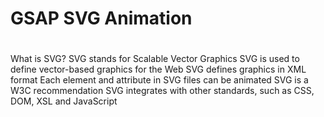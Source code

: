 # GSAP SVG Animation 

<h1>

</h1>

What is SVG?
SVG stands for Scalable Vector Graphics
SVG is used to define vector-based graphics for the Web
SVG defines graphics in XML format
Each element and attribute in SVG files can be animated
SVG is a W3C recommendation
SVG integrates with other standards, such as CSS, DOM, XSL and JavaScript
